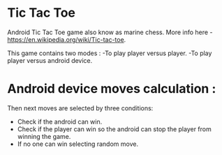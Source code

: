 # Tic Tac Toe
Android Tic Tac Toe game also know as marine chess.
More info here - https://en.wikipedia.org/wiki/Tic-tac-toe.

This game contains two modes : 
  -To play player versus player.
  -To play player versus android device.

# Android device moves calculation :
Then next moves are selected by three conditions:
  - Check if the android can win.
  - Check if the player can win so the android can stop the player from winning the game.
  - If no one can win selecting random move.
